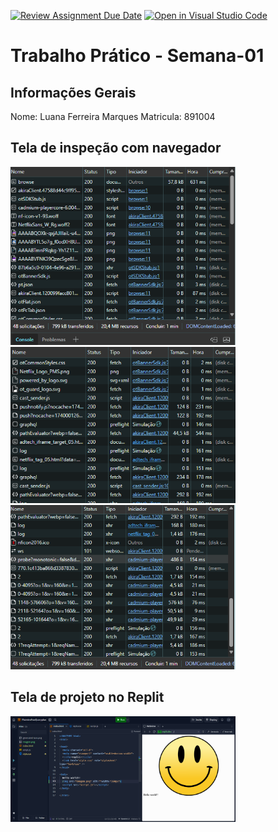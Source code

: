 [![Review Assignment Due Date](https://classroom.github.com/assets/deadline-readme-button-22041afd0340ce965d47ae6ef1cefeee28c7c493a6346c4f15d667ab976d596c.svg)](https://classroom.github.com/a/fWV9gbnp)
[![Open in Visual Studio Code](https://classroom.github.com/assets/open-in-vscode-2e0aaae1b6195c2367325f4f02e2d04e9abb55f0b24a779b69b11b9e10269abc.svg)](https://classroom.github.com/online_ide?assignment_repo_id=18273810&assignment_repo_type=AssignmentRepo)
# Trabalho Prático - Semana-01

## Informações Gerais
Nome: Luana Ferreira Marques
Matricula: 891004

## Tela de inspeção com navegador
<img src="imagem 1.png" alt="" width="360px">
<img src="imagem 2.png" alt="" width="360px">
<img src="imagem 3.png" alt="" width="360px">

## Tela de projeto no Replit
<img src="imagem 4.png" alt="" width="360px">

